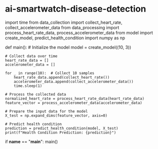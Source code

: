 # ai-smartwatch-disease-detection

import time
from data_collection 
import collect_heart_rate, collect_accelerometer_data
from data_processing import process_heart_rate_data, process_accelerometer_data
from model import create_model, predict_health_condition
import numpy as np

def main():
    # Initialize the model
    model = create_model((10, 3))

    # Collect data over time
    heart_rate_data = []
    accelerometer_data = []

    for _ in range(10):  # Collect 10 samples
        heart_rate_data.append(collect_heart_rate())
        accelerometer_data.append(collect_accelerometer_data())
        time.sleep(1)

    # Process the collected data
    normalized_heart_rate = process_heart_rate_data(heart_rate_data)
    feature_vector = process_accelerometer_data(accelerometer_data)

    # Prepare the input data for the model
    X_test = np.expand_dims(feature_vector, axis=0)

    # Predict health condition
    prediction = predict_health_condition(model, X_test)
    print(f"Health Condition Prediction: {prediction}")

if __name__ == "__main__":
    main()

